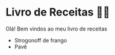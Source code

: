 # Livro de Receitas :man_cook:

Olá! Bem vindos ao meu livro de receitas

- Strogonoff de frango
- Pavê
